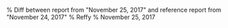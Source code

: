 % Diff between report from "November 25, 2017" and reference report from "November 24, 2017"
% Reffy
% November 25, 2017

